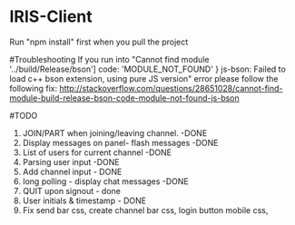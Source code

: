 # IRIS-Client
Run "npm install" first when you pull the project


#Troubleshooting
If you run into "Cannot find module '../build/Release/bson'] code: 'MODULE_NOT_FOUND' } js-bson: Failed to load c++ bson extension, using pure JS version" error please follow the following fix:
http://stackoverflow.com/questions/28651028/cannot-find-module-build-release-bson-code-module-not-found-js-bson

#TODO
1. JOIN/PART when joining/leaving channel. -DONE
2. Display messages on panel- flash messages -DONE		   
3. List of users for current channel -DONE
4. Parsing user input -DONE
5. Add channel input  -  DONE
6. long polling - display chat messages -DONE
7. QUIT upon signout - done
8. User initials & timestamp - DONE
9. Fix send bar css, create channel bar css, login button mobile css, 
